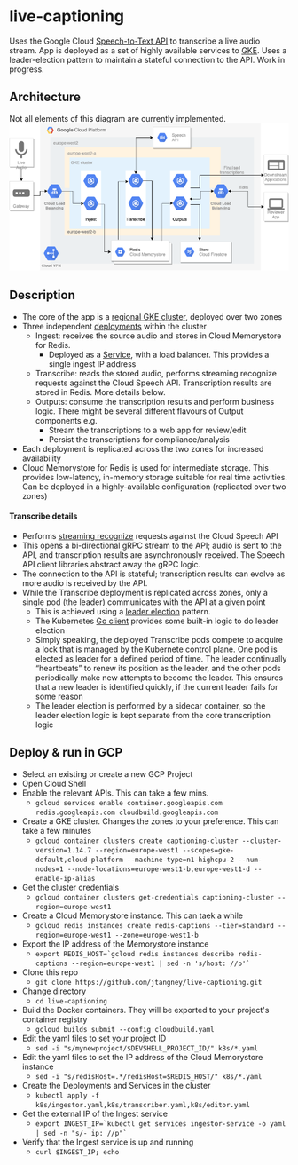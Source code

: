 # live-captioning
Uses the Google Cloud [Speech-to-Text API](https://cloud.google.com/speech-to-text/) to transcribe a live audio stream. 
App is deployed as a set of highly available services to [GKE](https://cloud.google.com/kubernetes-engine/). 
Uses a leader-election pattern to maintain a stateful connection to the API.
Work in progress.

## Architecture
Not all elements of this diagram are currently implemented.
![alt text](live-captioning.png)

## Description
* The core of the app is a [regional GKE cluster](https://cloud.google.com/kubernetes-engine/docs/concepts/types-of-clusters), 
deployed over two zones
* Three independent [deployments](https://cloud.google.com/kubernetes-engine/docs/concepts/deployment) within the cluster
  * Ingest: receives the source audio and stores in Cloud Memorystore for Redis.
    * Deployed as a [Service](https://cloud.google.com/kubernetes-engine/docs/concepts/service), with a load balancer. This provides a single ingest IP address 
  * Transcribe: reads the stored audio, performs streaming recognize requests against the Cloud Speech API.
  Transcription results are stored in Redis. More details below.
  * Outputs: consume the transcription results and perform business logic. There might be several different
   flavours of Output components e.g.
     * Stream the transcriptions to a web app for review/edit
     * Persist the transcriptions for compliance/analysis
* Each deployment is replicated across the two zones for increased availability
* Cloud Memorystore for Redis is used for intermediate storage. This provides low-latency, in-memory storage
suitable for real time activities. Can be deployed in a highly-available configuration (replicated over two zones)

#### Transcribe details
* Performs [streaming recognize](https://cloud.google.com/speech-to-text/docs/basics#streaming-recognition) requests against the Cloud Speech API
* This opens a bi-directional gRPC stream to the API; audio is sent to the API, and transcription results are
asynchronously received. The Speech API client libraries abstract away the gRPC logic.
* The connection to the API is stateful; transcription results can evolve as more audio is received by the API.
* While the Transcribe deployment is replicated across zones, only a single pod (the leader) communicates with
the API at a given point
  * This is achieved using a [leader election](https://en.wikipedia.org/wiki/Leader_election) pattern.
  * The Kubernetes [Go client](https://github.com/kubernetes/client-go/tree/kubernetes-1.14.7/tools/leaderelection)
  provides some built-in logic to do leader election
  * Simply speaking, the deployed Transcribe pods compete to acquire a lock that is managed by the Kubernete control plane. 
  One pod is elected as leader for a defined period of time. The leader continually “heartbeats” to renew its position as the 
  leader, and the other pods periodically make new attempts to become the leader. This ensures that a new leader is identified quickly, 
  if the current leader fails for some reason 
  * The leader election is performed by a sidecar container, so the leader election logic is kept separate
  from the core transcription logic


## Deploy & run in GCP
* Select an existing or create a new GCP Project
* Open Cloud Shell
* Enable the relevant APIs. This can take a few mins.
  * ``gcloud services enable container.googleapis.com redis.googleapis.com cloudbuild.googleapis.com``
* Create a GKE cluster. Changes the zones to your preference. This can take a few minutes
  * ``gcloud container clusters create captioning-cluster --cluster-version=1.14.7 --region=europe-west1 --scopes=gke-default,cloud-platform --machine-type=n1-highcpu-2 --num-nodes=1 --node-locations=europe-west1-b,europe-west1-d --enable-ip-alias``
* Get the cluster credentials
  * ```gcloud container clusters get-credentials captioning-cluster --region=europe-west1```
* Create a Cloud Memorystore instance. This can taek a while
  * ```gcloud redis instances create redis-captions --tier=standard --region=europe-west1 --zone=europe-west1-b```
* Export the IP address of the Memorystore instance
  * ```export REDIS_HOST=`gcloud redis instances describe redis-captions --region=europe-west1 | sed -n 's/host: //p'` ```
* Clone this repo
  * ```git clone https://github.com/jtangney/live-captioning.git```
* Change directory
  * ```cd live-captioning```
* Build the Docker containers. They will be exported to your project's container registry
  * ```gcloud builds submit --config cloudbuild.yaml```
* Edit the yaml files to set your project ID
  * ```sed -i "s/mynewproject/$DEVSHELL_PROJECT_ID/" k8s/*.yaml```
* Edit the yaml files to set the IP address of the Cloud Memorystore instance
  * ```sed -i "s/redisHost=.*/redisHost=$REDIS_HOST/" k8s/*.yaml```
* Create the Deployments and Services in the cluster
  * ```kubectl apply -f k8s/ingestor.yaml,k8s/transcriber.yaml,k8s/editor.yaml```
* Get the external IP of the Ingest service
  * ```export INGEST_IP=`kubectl get services ingestor-service -o yaml | sed -n "s/- ip: //p"` ```
* Verify that the Ingest service is up and running
  * ```curl $INGEST_IP; echo```
